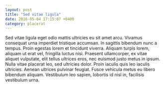 ```yaml
---
layout: post
title: "Sed vitae ligula"
date: 2016-05-04 17:15:07 +0400
category: placerat
---
```

Sed vitae ligula eget odio mattis ultricies eu sit amet arcu. Vivamus consequat urna imperdiet tristique accumsan. In sagittis bibendum nunc a tempus. Proin egestas lorem et tincidunt viverra. Aliquam turpis lorem, aliquam ut erat vel, fringilla luctus nisi. Praesent ullamcorper, ex vitae aliquet vulputate, elit tellus ultrices eros, nec euismod justo metus in ipsum. Nulla vitae placerat leo, sed ultricies dolor. Proin iaculis quis leo iaculis ultricies. Aenean ultrices pulvinar feugiat. Fusce vehicula metus eu libero bibendum aliquam. Vestibulum leo sapien, lobortis id nisl in, facilisis vestibulum urna.